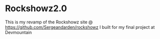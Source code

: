 # Rockshowz2.0

This is my revamp of the Rockshowz site @ https://github.com/Sergeandarden/rockshowz I built for my final project at Devmountain





